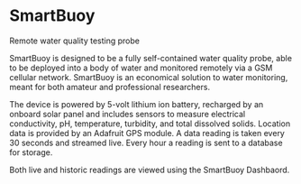 # SmartBuoy
Remote water quality testing probe

SmartBuoy is designed to be a fully self-contained water quality probe, able to be
deployed into a body of water and monitored remotely via a GSM cellular network.
SmartBuoy is an economical solution to water monitoring, meant for both amateur 
and professional researchers. 

The device is powered by 5-volt lithium ion battery, recharged by an onboard solar
panel and includes sensors to measure electrical conductivity, pH, temperature,
turbidity, and total dissolved solids. Location data is provided by an Adafruit GPS
module. A data reading is taken every 30 seconds and streamed live. Every hour a
reading is sent to a database for storage.

Both live and historic readings are viewed using the SmartBuoy Dashbaord.

